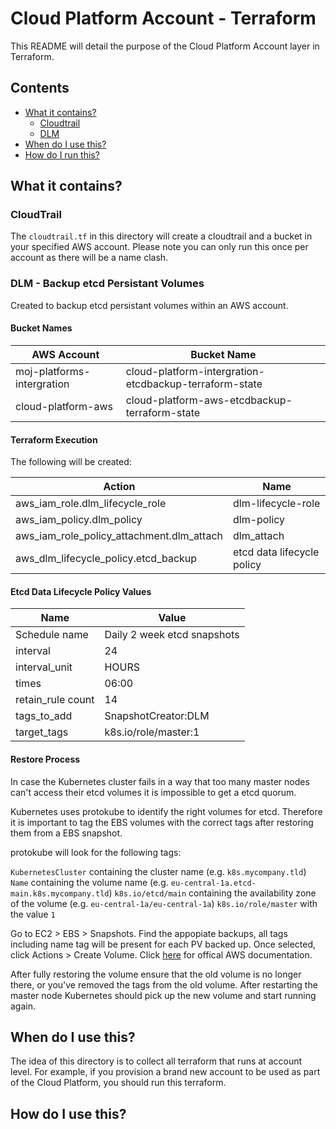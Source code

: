 # Cloud Platform Account - Terraform

This README will detail the purpose of the Cloud Platform Account layer in Terraform. 

## Contents
  - [What it contains?](#what-it-contains)
    - [Cloudtrail]()
    - [DLM]()
  - [When do I use this?](#when-do-I-use-this)
  - [How do I run this?](#terraform-modules)

## What it contains?
### CloudTrail
The `cloudtrail.tf` in this directory will create a cloudtrail and a bucket in your specified AWS account. Please note you can only run this once per account as there will be a name clash.

### DLM - Backup etcd Persistant Volumes 

Created to backup etcd persistant volumes within an AWS account.

#### Bucket Names

| AWS Account | Bucket Name |
|------|-------------|
| moj-platforms-intergration | cloud-platform-intergration-etcdbackup-terraform-state |
| cloud-platform-aws | cloud-platform-aws-etcdbackup-terraform-state |

#### Terraform Execution

The following will be created:

| Action | Name |
|------|-------------|
| aws_iam_role.dlm_lifecycle_role | dlm-lifecycle-role |
| aws_iam_policy.dlm_policy | dlm-policy |
| aws_iam_role_policy_attachment.dlm_attach | dlm_attach |
| aws_dlm_lifecycle_policy.etcd_backup | etcd data lifecycle policy |

#### Etcd Data Lifecycle Policy Values

| Name | Value |
|------|-------------|
| Schedule name | Daily 2 week etcd snapshots |
| interval | 24 |
| interval_unit | HOURS |
| times         | 06:00 |
| retain_rule count | 14 |
|tags_to_add | SnapshotCreator:DLM |
|target_tags | k8s.io/role/master:1 |


#### Restore Process

In case the Kubernetes cluster fails in a way that too many master nodes can't access their etcd volumes it is impossible to get a etcd quorum.

Kubernetes uses protokube to identify the right volumes for etcd. Therefore it is important to tag the EBS volumes with the correct tags after restoring them from a EBS snapshot.

protokube will look for the following tags:

`KubernetesCluster` containing the cluster name (e.g. `k8s.mycompany.tld`)
`Name` containing the volume name (e.g. `eu-central-1a.etcd-main.k8s.mycompany.tld`)
`k8s.io/etcd/main` containing the availability zone of the volume (e.g. `eu-central-1a/eu-central-1a`)
`k8s.io/role/master` with the value `1`

Go to EC2 > EBS > Snapshots. Find the appopiate backups, all tags including name tag will be present for each PV backed up. Once selected, click Actions > Create Volume. Click [here](https://docs.aws.amazon.com/AWSEC2/latest/UserGuide/ebs-restoring-volume.html) for offical AWS documentation. 

After fully restoring the volume ensure that the old volume is no longer there, or you've removed the tags from the old volume. After restarting the master node Kubernetes should pick up the new volume and start running again.

## When do I use this?
The idea of this directory is to collect all terraform that runs at account level. For example, if you provision a brand new account to be used as part of the Cloud Platform, you should run this terraform. 
## How do I use this?
